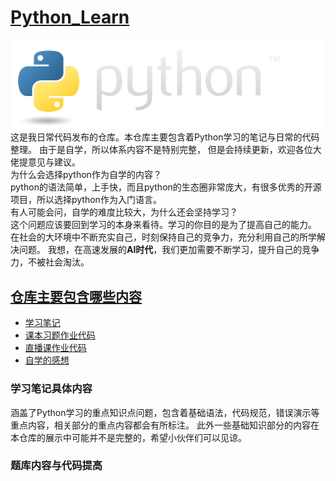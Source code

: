 # [Python_Learn ](https://github.com/Chaniug/Python_Learn)
![PYthonlogo](image/python-logo@2x.png)
<br/>
这是我日常代码发布的仓库。本仓库主要包含着Python学习的笔记与日常的代码整理。
由于是自学，所以体系内容不是特别完整， 但是会持续更新，欢迎各位大佬提意见与建议。
</br>为什么会选择python作为自学的内容？
</br>python的语法简单，上手快，而且python的生态圈非常庞大，有很多优秀的开源项目，所以选择python作为入门语言。
</br>有人可能会问，自学的难度比较大，为什么还会坚持学习？
</br>这个问题应该要回到学习的本身来看待。学习的你目的是为了提高自己的能力。
在社会的大环境中不断充实自己，时刻保持自己的竞争力，充分利用自己的所学解决问题。
我想，在高速发展的**AI时代**，我们更加需要不断学习，提升自己的竞争力，不被社会淘汰。
##  [仓库主要包含哪些内容](https://github.com/Chaniug/Python_Learn/tree/master/Code)
* [学习笔记](https://github.com/Chaniug/Python_Learn/tree/master/Note/write_note)
* [课本习题作业代码](https://github.com/Chaniug/Python_Learn/tree/master/Code/TaskFile)
* [直播课作业代码](https://github.com/Chaniug/Python_Learn/tree/master/Code/OnlieTask)
* [自学的感想](https://github.com/Chaniug/Python_Learn/tree/master/Code/TestFile)

### 学习笔记具体内容
涵盖了Python学习的重点知识点问题，包含着基础语法，代码规范，错误演示等重点内容，相关部分的重点内容都会有所标注。
此外一些基础知识部分的内容在本仓库的展示中可能并不是完整的，希望小伙伴们可以见谅。
### 题库内容与代码提高

